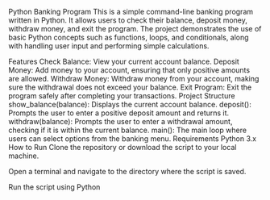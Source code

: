 Python Banking Program
This is a simple command-line banking program written in Python. It allows users to check their balance, deposit money, withdraw money, and exit the program. The project demonstrates the use of basic Python concepts such as functions, loops, and conditionals, along with handling user input and performing simple calculations.

Features
Check Balance: View your current account balance.
Deposit Money: Add money to your account, ensuring that only positive amounts are allowed.
Withdraw Money: Withdraw money from your account, making sure the withdrawal does not exceed your balance.
Exit Program: Exit the program safely after completing your transactions.
Project Structure
show_balance(balance): Displays the current account balance.
deposit(): Prompts the user to enter a positive deposit amount and returns it.
withdraw(balance): Prompts the user to enter a withdrawal amount, checking if it is within the current balance.
main(): The main loop where users can select options from the banking menu.
Requirements
Python 3.x
How to Run
Clone the repository or download the script to your local machine.

Open a terminal and navigate to the directory where the script is saved.

Run the script using Python